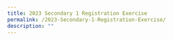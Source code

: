 ```yaml
---
title: 2023 Secondary 1 Registration Exercise
permalink: /2023-Secondary-1-Registration-Exercise/
description: ""
---
```

